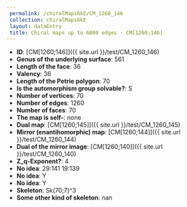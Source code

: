 ```yaml
--- 
 permalink: /chiralMaps6kE/CM_1260_146 
 collection: chiralMaps6kE
 layout: dataEntry
 title: Chiral maps up to 6000 edges - CM[1260;146]
---
```


- **ID**: [CM[1260;146]]({{ site.url }}/test/CM_1260_146)
- **Genus of the underlying surface**: 561
- **Length of the face**: 36
- **Valency**: 36
- **Length of the Petrie polygon**: 70
- **Is the automorphism group solvable?**: S
- **Number of vertices**: 70
- **Number of edges**: 1260
- **Number of faces**: 70
- **The map is self-**: none
- **Dual map**: [CM[1260;145]]({{ site.url }}/test/CM_1260_145)
- **Mirror (enantihomorphic) map**: [CM[1260;144]]({{ site.url }}/test/CM_1260_144)
- **Dual of the mirror image**: [CM[1260;140]]({{ site.url }}/test/CM_1260_140)
- **Z_q-Exponent?**: 4
- **No idea**:  29:141 19:139
- **No idea**: Y
- **No idea**: Y
- **Skeleton**: Sk(70;7)^3
- **Some other kind of skeleton**: nan
